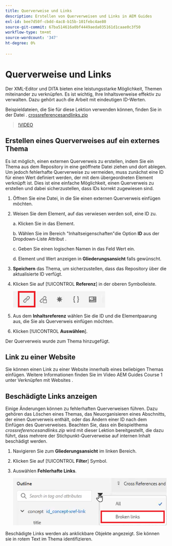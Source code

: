 ```yaml
---
title: Querverweise und Links
description: Erstellen von Querverweisen und Links in AEM Guides
exl-id: bee7d50f-cbdd-4ac8-b15b-101febc4ae80
source-git-commit: 67ba514616a0bf4449aeda035161d1caae0c3f50
workflow-type: tm+mt
source-wordcount: '347'
ht-degree: 0%

---
```


# Querverweise und Links

Der XML-Editor und DITA bieten eine leistungsstarke Möglichkeit, Themen miteinander zu verknüpfen. Es ist wichtig, Ihre Inhaltsverweise effektiv zu verwalten. Dazu gehört auch die Arbeit mit eindeutigen ID-Werten.

Beispieldateien, die Sie für diese Lektion verwenden können, finden Sie in der Datei .
[crossreferencesandlinks.zip](assets/crossreferencesandlinks.zip)

>[!VIDEO](https://video.tv.adobe.com/v/342764?quality=12&learn=on)

## Erstellen eines Querverweises auf ein externes Thema

Es ist möglich, einen externen Querverweis zu erstellen, indem Sie ein Thema aus dem Repository in eine geöffnete Datei ziehen und dort ablegen. Um jedoch fehlerhafte Querverweise zu vermeiden, muss zunächst eine ID für einen Wert definiert werden, der mit dem übergeordneten Element verknüpft ist. Dies ist eine einfache Möglichkeit, einen Querverweis zu erstellen und dabei sicherzustellen, dass IDs korrekt zugewiesen sind.

1. Öffnen Sie eine Datei, in die Sie einen externen Querverweis einfügen möchten.

1. Weisen Sie dem Element, auf das verwiesen werden soll, eine ID zu.

   a. Klicken Sie in das Element.

   b. Wählen Sie im Bereich &quot;Inhaltseigenschaften&quot;die Option **ID** aus der Dropdown-Liste Attribut .

   c. Geben Sie einen logischen Namen in das Feld Wert ein.

   d. Element und Wert anzeigen in **Gliederungsansicht** falls gewünscht.

1. **Speichern** das Thema, um sicherzustellen, dass das Repository über die aktualisierte ID verfügt.

1. Klicken Sie auf [!UICONTROL **Referenz**] in der oberen Symbolleiste.

   ![Symbolleiste](images/lesson-7/references-icon.png)

1. Aus dem **Inhaltsreferenz** wählen Sie die ID und die Elementpaarung aus, die Sie als Querverweis einfügen möchten.

1. Klicken [!UICONTROL **Auswählen**].

Der Querverweis wurde zum Thema hinzugefügt.

## Link zu einer Website

Sie können einen Link zu einer Website innerhalb eines beliebigen Themas einfügen. Weitere Informationen finden Sie im Video AEM Guides Course 1 unter Verknüpfen mit Websites .


## Beschädigte Links anzeigen

Einige Änderungen können zu fehlerhaften Querverweisen führen. Dazu gehören das Löschen eines Themas, das Neuorganisieren eines Abschnitts, der einen Querverweis enthält, oder das Ändern einer ID nach dem Einfügen des Querverweises. Beachten Sie, dass ein Beispielthema _crossreferencesandlinks.zip_ wird mit dieser Lektion bereitgestellt, die dazu führt, dass mehrere der Stichpunkt-Querverweise auf internen Inhalt beschädigt werden.

1. Navigieren Sie zum **Gliederungsansicht** im linken Bereich.

1. Klicken Sie auf [!UICONTROL **Filter**] Symbol.

1. Auswählen **Fehlerhafte Links**.

   ![Filter-Dropdown](images/lesson-7/broken-links.png)

Beschädigte Links werden als anklickbare Objekte angezeigt. Sie können sie in rotem Text im Thema identifizieren.
